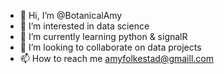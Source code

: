- 👋 Hi, I’m @BotanicalAmy
- 👀 I’m interested in data science
- 🌱 I’m currently learning python & signalR
- 💞️ I’m looking to collaborate on data projects
- 📫 How to reach me amyfolkestad@gmaill.com

<!---
BotanicalAmy/BotanicalAmy is a ✨ special ✨ repository because its `README.md` (this file) appears on your GitHub profile.
You can click the Preview link to take a look at your changes.
--->
